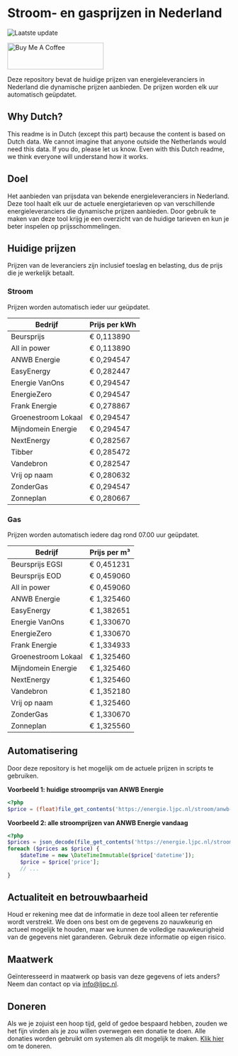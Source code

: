 # Stroom- en gasprijzen in Nederland

![Laatste update](https://img.shields.io/badge/laatste%20update-2025--02--26%2005%3A00%20CET-brightgreen)

<a href="https://www.buymeacoffee.com/Lars-" target="_blank"><img src="https://cdn.buymeacoffee.com/buttons/v2/default-orange.png" alt="Buy Me A Coffee" height="60" style="height: 60px !important;width: 217px !important;" ></a>

Deze repository bevat de huidige prijzen van energieleveranciers in Nederland die dynamische prijzen aanbieden. De prijzen worden elk uur automatisch geüpdatet.

## Why Dutch?

This readme is in Dutch (except this part) because the content is based on Dutch data. We cannot imagine that anyone outside the Netherlands would need this data. If you do, please let us know. Even with this Dutch readme, we think
everyone will understand how it works.

## Doel

Het aanbieden van prijsdata van bekende energieleveranciers in Nederland. Deze tool haalt elk uur de actuele energietarieven op van verschillende energieleveranciers die dynamische prijzen aanbieden. Door gebruik te maken van deze tool
krijg je een overzicht van de huidige tarieven en kun je beter inspelen op prijsschommelingen.

## Huidige prijzen

Prijzen van de leveranciers zijn inclusief toeslag en belasting, dus de prijs die je werkelijk betaalt.

### Stroom

Prijzen worden automatisch ieder uur geüpdatet.

 Bedrijf | Prijs per kWh 
---------|---------------
Beursprijs | € 0,113890
All in power | € 0,113890
ANWB Energie | € 0,294547
EasyEnergy | € 0,282447
Energie VanOns | € 0,294547
EnergieZero | € 0,294547
Frank Energie | € 0,278867
Groenestroom Lokaal | € 0,294547
Mijndomein Energie | € 0,294547
NextEnergy | € 0,282567
Tibber | € 0,285472
Vandebron | € 0,282547
Vrij op naam | € 0,280632
ZonderGas | € 0,294547
Zonneplan | € 0,280667


### Gas

Prijzen worden automatisch iedere dag rond 07.00 uur geüpdatet.

 Bedrijf | Prijs per m³ 
---------|--------------
Beursprijs EGSI | € 0,451231
Beursprijs EOD | € 0,459060
All in power | € 0,459060
ANWB Energie | € 1,325460
EasyEnergy | € 1,382651
Energie VanOns | € 1,330670
EnergieZero | € 1,330670
Frank Energie | € 1,334933
Groenestroom Lokaal | € 1,325460
Mijndomein Energie | € 1,325460
NextEnergy | € 1,325460
Vandebron | € 1,352180
Vrij op naam | € 1,325460
ZonderGas | € 1,330670
Zonneplan | € 1,325560


## Automatisering

Door deze repository is het mogelijk om de actuele prijzen in scripts te gebruiken.

**Voorbeeld 1: huidige stroomprijs van ANWB Energie**

```php
<?php
$price = (float)file_get_contents('https://energie.ljpc.nl/stroom/anwb-energie-nu.txt');

```

**Voorbeeld 2: alle stroomprijzen van ANWB Energie vandaag**

```php
<?php
$prices = json_decode(file_get_contents('https://energie.ljpc.nl/stroom/all-in-power-vandaag.json'),true);
foreach ($prices as $price) {
    $dateTime = new \DateTimeImmutable($price['datetime']);
    $price = $price['price'];
    // ...
}
```

## Actualiteit en betrouwbaarheid

Houd er rekening mee dat de informatie in deze tool alleen ter referentie wordt verstrekt. We doen ons best om de gegevens zo nauwkeurig en actueel mogelijk te houden, maar we kunnen de volledige nauwkeurigheid van de gegevens niet
garanderen. Gebruik deze informatie op eigen risico.

## Maatwerk

Geïnteresseerd in maatwerk op basis van deze gegevens of iets anders? Neem dan contact op
via [info@ljpc.nl](mailto:info@ljpc.nl?subject=Energie%20prijzen).

## Doneren

Als we je zojuist een hoop tijd, geld of gedoe bespaard hebben, zouden we het fijn vinden als je zou willen overwegen een
donatie te doen. Alle donaties worden gebruikt om systemen als dit mogelijk te
maken. [Klik hier](https://www.buymeacoffee.com/Lars-) om te doneren.
